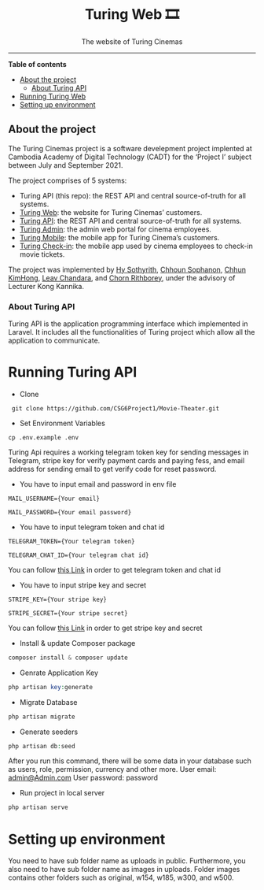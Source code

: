 <div align="center">
  <h1>Turing Web 🎞️</h1>

  <p>The website of Turing Cinemas</p>
</div>

---


**Table of contents**

- [About the project](#about-the-project)
  - [About Turing API](#about-turing-api)
- [Running Turing Web](#running-turing-api)
- [Setting up environment](#setting-up-environment)

## About the project

The Turing Cinemas project is a software develepment project implented at Cambodia Academy of Digital Technology (CADT) for the ‘Project I’ subject between July and September 2021.

The project comprises of 5 systems:

- Turing API (this repo): the REST API and central source-of-truth for all systems.
- [Turing Web](https://github.com/CSG6Project1/turing-web): the website for Turing Cinemas’ customers.
- [Turing API](https://github.com/CSG6Project1/Movie-Theater): the REST API and central source-of-truth for all systems.
- [Turing Admin](https://github.com/CSG6Project1/turing-admin): the admin web portal for cinema employees.
- [Turing Mobile](https://github.com/CSG6Project1/turing-mobile): the mobile app for Turing Cinema’s customers.
- [Turing Check-in](https://github.com/CSG6Project1/ScannerTuring): the mobile app used by cinema employees to check-in movie tickets.

The project was implemented by [Hy Sothyrith](https://github.com/hysothyrith), [Chhoun Sophanon](https://github.com/SophanonChhoun), [Chhun KimHong](https://github.com/ChhunKimHong), [Leav Chandara](https://leavchandara-profile.netlify.app/), and [Chorn Rithborey](https://boreyjr.tech/), under the advisory of Lecturer Kong Kannika.

### About Turing API

Turing API is the application programming interface which implemented in Laravel. It includes all the functionalities of Turing project which allow all the application to communicate.

# Running Turing API  
- Clone
```shell
 git clone https://github.com/CSG6Project1/Movie-Theater.git
```
- Set Environment Variables
```shell
cp .env.example .env
```
Turing Api requires a working telegram token key for sending messages in Telegram, stripe key for verify payment cards and paying fess, and email address for sending email to get verify code for reset password.

- You have to input email and password in env file 
```shell
MAIL_USERNAME={Your email}
```
```shell
MAIL_PASSWORD={Your email password}
```

- You have to input telegram token and chat id
```shell
TELEGRAM_TOKEN={Your telegram token}
```
```shell
TELEGRAM_CHAT_ID={Your telegram chat id}
```
You can follow [this Link](https://www.alphr.com/find-chat-id-telegram/) in order to get telegram token and chat id

- You have to input stripe key and secret
```shell
STRIPE_KEY={Your stripe key}
```
```shell
STRIPE_SECRET={Your stripe secret}
```
You can follow [this Link](https://www.appinvoice.com/en/s/documentation/how-to-get-stripe-publishable-key-and-secret-key-23) in order to get stripe key and secret

- Install & update Composer package 
```php
composer install & composer update 
```
- Genrate Application Key 
```php
php artisan key:generate
```
- Migrate Database 
```php 
php artisan migrate
``` 
- Generate seeders 
```php
php artisan db:seed
```
After you run this command, there will be some data in your database such as users, role, permission, currency and other more.
User email: admin@Admin.com
User password: password
- Run project in local server 
```php
php artisan serve 
```

# Setting up environment
You need to have sub folder name as uploads in public. Furthermore, you also need to have sub folder name as images in uploads. Folder images contains other folders such as original, w154, w185, w300, and w500.


